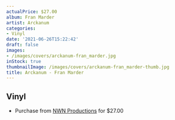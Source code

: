 ```yaml
---
actualPrice: $27.00
album: Fran Marder
artist: Arckanum
categories:
- Vinyl
date: '2021-06-26T15:22:42'
draft: false
images:
- /images/covers/arckanum-fran_marder.jpg
inStock: true
thumbnailImage: /images/covers/arckanum-fran_marder-thumb.jpg
title: Arckanum - Fran Marder
---
```


## Vinyl
* Purchase from [NWN Productions](http://shop.nwnprod.com/index.php?route=product/product&path=75&product_id=15934&sort=pd.name&order=ASC) for $27.00
